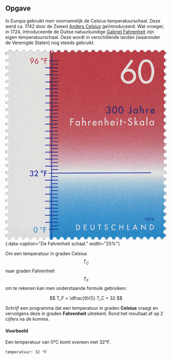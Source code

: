 ## Opgave
In Europa gebruikt men voornamelijk de Celsius temperatuurschaal. Deze werd ca. 1742 door de Zweed <a href="https://nl.wikipedia.org/wiki/Anders_Celsius" target="_blank">Anders Celsius</a> geïntroduceerd. Wat vroeger, in 1724, introduceerde de Duitse natuurkundige <a href="https://nl.wikipedia.org/wiki/Gabriel_Fahrenheit" target="_blank">Gabriel Fahrenheit</a> zijn eigen temperatuurschaal. Deze wordt in verschillende landen (waaronder de Verenigde Staten) nog steeds gebruikt.

![fahrenheit](media/fahrenheit.png "fahrenheit"){:data-caption="De Fahrenheit schaal." width="25%"}

Om een temperatuur in graden Celsius $$T_C$$ naar graden Fahrenheit $$T_F$$ om te rekenen kan men onderstaande formule gebruiken:

$$
    T_F = \dfrac{9}{5} T_C + 32
$$

Schrijf een programma dat een temperatuur in graden **Celsius** vraagt en vervolgens deze in graden **Fahrenheit** uitrekent. Rond het resultaat af op 2 cijfers na de komma.

#### Voorbeeld
Een temperatuur van 0°C komt overeen met 32°F.
```
temperatuur: 32 °F
```
